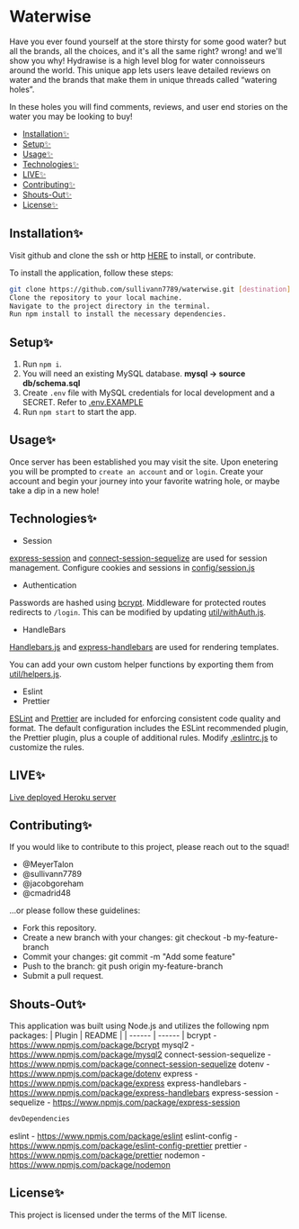 # Waterwise <!-- omit in toc -->

Have you ever found yourself at the store thirsty for some good water? but all the brands, all the choices, and it's all the same right? wrong! and we'll show you why! Hydrawise is a high level blog for water connoisseurs around the world. This unique app lets users leave detailed reviews on water and the brands that make them in unique threads called “watering holes”.

In these holes you will find comments, reviews, and user end stories on the water you may be looking to buy!

- [Installation✨](#installation✨)
- [Setup✨](#setup✨)
- [Usage✨](#usage✨)
- [Technologies✨](#technologies✨)
- [LIVE✨](#LIVE✨)
- [Contributing✨](#contributing✨)
- [Shouts-Out✨](#shouts-out✨)
- [License✨](#license✨)

## Installation✨

Visit github and clone the ssh or http [HERE](https://cmadrid48.github.io/openVVeatherVVidget/) to install, or contribute.

To install the application, follow these steps:

```bash
git clone https://github.com/sullivann7789/waterwise.git [destination]
Clone the repository to your local machine.
Navigate to the project directory in the terminal.
Run npm install to install the necessary dependencies.
```

## Setup✨

1. Run `npm i`.
2. You will need an existing MySQL database. **mysql -> source db/schema.sql**
3. Create `.env` file with MySQL credentials for local development and a SECRET. Refer to [.env.EXAMPLE](./.env.EXAMPLE)
4. Run `npm start` to start the app.

## Usage✨

Once server has been established you may visit the site. Upon enetering you will be prompted to `create an account` and or `login`.
Create your account and begin your journey into your favorite watring hole, or maybe take a dip in a new hole!

## Technologies✨

- Session

[express-session](https://www.npmjs.com/package/express-session) and [connect-session-sequelize](https://www.npmjs.com/package/connect-session-sequelize) are used for session management. Configure cookies and sessions in [config/session.js](./config/session.js)

- Authentication

Passwords are hashed using [bcrypt](https://www.npmjs.com/package/bcrypt). Middleware for protected routes redirects to `/login`. This can be modified by updating [util/withAuth.js](./util/withAuth.js).

- HandleBars

[Handlebars.js](https://handlebarsjs.com/) and [express-handlebars](https://www.npmjs.com/package/express-handlebars) are used for rendering templates.

You can add your own custom helper functions by exporting them from [util/helpers.js](./util/helpers.js).

- Eslint
- Prettier

[ESLint](https://eslint.org/) and [Prettier](https://prettier.io/) are included for enforcing consistent code quality and format. The default configuration includes the ESLint recommended plugin, the Prettier plugin, plus a couple of additional rules. Modify [.eslintrc.js](./.eslintrc.json) to customize the rules.

## LIVE✨

[Live deployed Heroku server](https://)

## Contributing✨

If you would like to contribute to this project, please reach out to the squad!

- @MeyerTalon
- @sullivann7789
- @jacobgoreham
- @cmadrid48

...or please follow these guidelines:

- Fork this repository.
- Create a new branch with your changes: git checkout -b my-feature-branch
- Commit your changes: git commit -m "Add some feature"
- Push to the branch: git push origin my-feature-branch
- Submit a pull request.

## Shouts-Out✨

This application was built using Node.js and utilizes the following npm packages:
| Plugin | README |
| ------ | ------ |
bcrypt - https://www.npmjs.com/package/bcrypt
mysql2 - https://www.npmjs.com/package/mysql2
connect-session-sequelize - https://www.npmjs.com/package/connect-session-sequelize
dotenv - https://www.npmjs.com/package/dotenv
express - https://www.npmjs.com/package/express
express-handlebars - https://www.npmjs.com/package/express-handlebars
express-session -
sequelize - https://www.npmjs.com/package/express-session

```bash
devDependencies
```

eslint - https://www.npmjs.com/package/eslint
eslint-config - https://www.npmjs.com/package/eslint-config-prettier
prettier - https://www.npmjs.com/package/prettier
nodemon - https://www.npmjs.com/package/nodemon

## License✨

This project is licensed under the terms of the MIT license.
